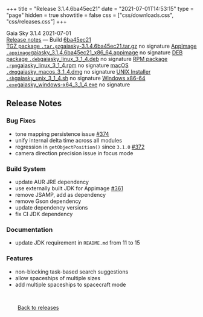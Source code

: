 +++
title = "Release 3.1.4.6ba45ec21"
date = "2021-07-01T14:53:15"
type = "page"
hidden = true
showtitle = false
css = ["css/downloads.css", "css/releases.css"]
+++

<div class="download-container">
<div id="download-title">
<i class="gs-mdi-tag"></i>
Gaia Sky <span class="downloads-version">3.1.4</span> 
<time class="downloads-releasedate" datetime="2021-07-01T14:53:15" title="Published: 2021-07-01T14:53:15"><i class="gs-mdi-calendar"></i> 2021-07-01</time>
<div class="downloads-build"><i class="gs-mdi-script-text"></i> <a href="#release-notes">Release notes</a> &mdash; Build <a href="https://codeberg.org/gaiasky/gaiasky/commit/6ba45ec21" target="_blank">6ba45ec21</a></div></div>
<div class="download-section">
<a href="https://gaia.ari.uni-heidelberg.de/gaiasky/releases/3.1.4.6ba45ec21/gaiasky-3.1.4.6ba45ec21.tar.gz" class="download-button"><i class="gs-mdi-zip-box icon-button"></i> TGZ package <code>.tar.gz</code><span class="download-sub">gaiasky-3.1.4.6ba45ec21.tar.gz</span></a>
<span class="signature">no signature</span>
<a href="https://gaia.ari.uni-heidelberg.de/gaiasky/releases/3.1.4.6ba45ec21/gaiasky_3.1.4.6ba45ec21_x86_64.appimage" class="download-button"><i class="gs-material-symbols-box icon-button"></i> AppImage <code>.appimage</code><span class="download-sub">gaiasky_3.1.4.6ba45ec21_x86_64.appimage</span></a>
<span class="signature">no signature</span>
<a href="https://gaia.ari.uni-heidelberg.de/gaiasky/releases/3.1.4.6ba45ec21/gaiasky_linux_3_1_4.deb" class="download-button"><i class="gs-mdi-debian icon-button"></i> DEB package <code>.deb</code><span class="download-sub">gaiasky_linux_3_1_4.deb</span></a>
<span class="signature">no signature</span>
<a href="https://gaia.ari.uni-heidelberg.de/gaiasky/releases/3.1.4.6ba45ec21/gaiasky_linux_3_1_4.rpm" class="download-button"><i class="gs-mdi-fedora icon-button"></i> RPM package <code>.rpm</code><span class="download-sub">gaiasky_linux_3_1_4.rpm</span></a>
<span class="signature">no signature</span>
<a href="https://gaia.ari.uni-heidelberg.de/gaiasky/releases/3.1.4.6ba45ec21/gaiasky_macos_3_1_4.dmg" class="download-button"><i class="gs-fa6-brands-apple icon-button"></i> macOS <code>.dmg</code><span class="download-sub">gaiasky_macos_3_1_4.dmg</span></a>
<span class="signature">no signature</span>
<a href="https://gaia.ari.uni-heidelberg.de/gaiasky/releases/3.1.4.6ba45ec21/gaiasky_unix_3_1_4.sh" class="download-button"><i class="gs-token-unix icon-button"></i> UNIX Installer <code>.sh</code><span class="download-sub">gaiasky_unix_3_1_4.sh</span></a>
<span class="signature">no signature</span>
<a href="https://gaia.ari.uni-heidelberg.de/gaiasky/releases/3.1.4.6ba45ec21/gaiasky_windows-x64_3_1_4.exe" class="download-button"><i class="gs-fa6-brands-windows icon-button"></i> Windows x86-64 <code>.exe</code><span class="download-sub">gaiasky_windows-x64_3_1_4.exe</span></a>
<span class="signature">no signature</span>
</div>
</div>

<section class="release-notes">

# Release Notes

### Bug Fixes
- tone mapping persistence issue [#374](https://gitlab.com/langurmonkey/gaiasky/issues/374) 
- unify internal delta time across all modules 
- regression in `getObjectPosition()` since `3.1.0` [#372](https://gitlab.com/langurmonkey/gaiasky/issues/372) 
- camera direction precision issue in focus mode 

### Build System
- update AUR JRE dependency 
- use externally built JDK for Appimage [#361](https://gitlab.com/langurmonkey/gaiasky/issues/361) 
- remove JSAMP, add as dependency 
- remove Gson dependency 
- update dependency versions 
- fix CI JDK dependency 

### Documentation
- update JDK requirement in `README.md` from 11 to 15 

### Features
- non-blocking task-based search suggestions 
- allow spaceships of multiple sizes 
- add multiple spaceships to spacecraft mode 

</section>


<p class="center-text" style="padding: 30px;"><a href="/downloads/releases"><i class="gs-mdi-arrow-left-bold-circle"></i> Back to releases</a>
</p>
